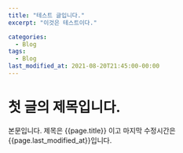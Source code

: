 ```yaml
---
title: "테스트 글입니다."
excerpt: "이것은 테스트이다."

categories:
  - Blog
tags:
  - Blog
last_modified_at: 2021-08-20T21:45:00-00:00
---
```


# 첫 글의 제목입니다.
본문입니다.
제목은 {{page.title}} 이고 마지막 수정시간은 {{page.last_modified_at}}입니다.
